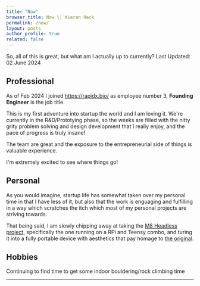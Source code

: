 ```yaml
---
title: "Now"
browser_title: Now \| Kieran Reck
permalink: /now/
layout: posts
author_profile: true
related: false
---
```


So, all of this is great, but what am I actually up to currently?
Last Updated: 02 June 2024


## Professional
As of Feb 2024 I joined <https://rapidx.bio/> as employee number 3, **Founding Engineer** is the job title.

This is my first adventure into startup the world and I am loving it. We're currently in the R&D/Prototying phase, so the weeks are filled with the nitty grity problem solving and design development that I really enjoy, and the pace of progress is truly insane!

The team are great and the exposure to the entrepreneurial side of things is valuable experience. 

I'm extremely excited to see where things go!

## Personal
As you would imagine, startup life has somewhat taken over my personal time in that I have less of it, but also that the work is enguaging and fulfilling in a way which scratches the itch which most of my personal projects are striving towards. 

That being said, I am slowly chipping away at taking the [M8 Headless project](https://github.com/laamaa/m8c), specifically the one running on a RPi and Teensy combo, and turing it into a fully portable device with aesthetics that pay homage to [the original](https://dirtywave.com/products/m8-tracker).

## Hobbies
Continuing to find time to get some indoor bouldering/rock climbing time

---
